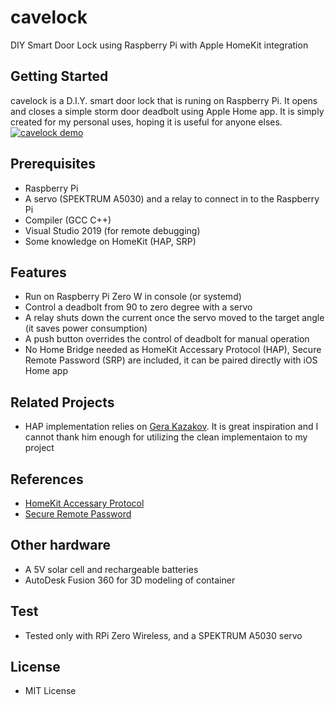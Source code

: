 # cavelock

DIY Smart Door Lock using Raspberry Pi with Apple HomeKit integration

## Getting Started
cavelock is a D.I.Y. smart door lock that is runing on Raspberry Pi. It opens and closes a simple storm door deadbolt using Apple Home app. It is simply created for my personal uses, hoping it is useful for anyone elses.
<br>
[![cavelock demo](https://img.youtube.com/vi/mZIwY49XvS4/0.jpg)](https://www.youtube.com/watch?v=mZIwY49XvS4)

## Prerequisites
* Raspberry Pi
* A servo (SPEKTRUM A5030) and a relay to connect in to the Raspberry Pi 
* Compiler (GCC C++)
* Visual Studio 2019 (for remote debugging)
* Some knowledge on HomeKit (HAP, SRP)

## Features
* Run on Raspberry Pi Zero W in console (or systemd)
* Control a deadbolt from 90 to zero degree with a servo
* A relay shuts down the current once the servo moved to the target angle (it saves power consumption)
* A push button overrides the control of deadbolt for manual operation 
* No Home Bridge needed as HomeKit Accessary Protocol (HAP), Secure Remote Password (SRP) are included, it can be paired directly with iOS Home app

## Related Projects 
* HAP implementation relies on [Gera Kazakov](https://github.com/gera-k/uHap). It is great inspiration and I cannot thank him enough for utilizing the clean implementaion to my project

## References
* [HomeKit Accessary Protocol](https://developer.apple.com/support/homekit-accessory-protocol/)
* [Secure Remote Password](https://en.wikipedia.org/wiki/Secure_Remote_Password_protocol)

## Other hardware 
* A 5V solar cell and rechargeable batteries
* AutoDesk Fusion 360 for 3D modeling of container

## Test
* Tested only with RPi Zero Wireless, and a SPEKTRUM A5030 servo

## License
* MIT License
